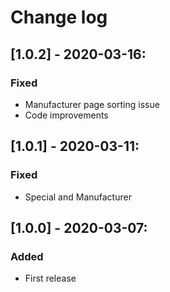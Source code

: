 # Change log

## [1.0.2] - 2020-03-16:
### Fixed
- Manufacturer page sorting issue
- Code improvements

## [1.0.1] - 2020-03-11:
### Fixed
- Special and Manufacturer

## [1.0.0] - 2020-03-07:
### Added
- First release
